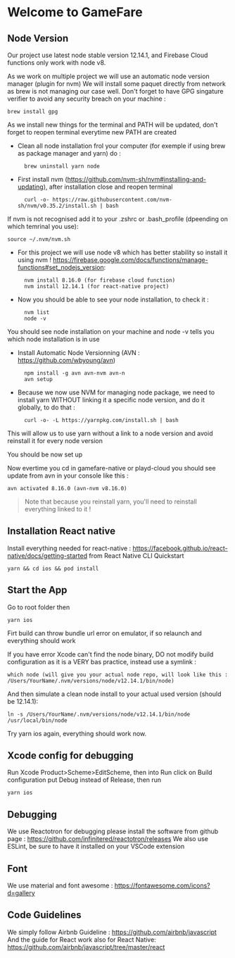 # Welcome to GameFare

## Node Version

Our project use latest node stable version 12.14.1, and Firebase Cloud functions only work with node v8.

As we work on multiple project we will use an automatic node version manager (plugin for nvm)
We will install some paquet directly from network as brew is not managing our case well. Don't forget to have GPG singature verifier to avoid any security breach on your machine :  

    brew install gpg

As we install new things for the terminal and PATH will be updated, don't forget to reopen terminal everytime new PATH are created

- Clean all node installation frol your computer (for exemple if using brew as package manager and yarn) do :  

        brew uninstall yarn node

- First install nvm (https://github.com/nvm-sh/nvm#installing-and-updating), after installation close and reopen terminal  

        curl -o- https://raw.githubusercontent.com/nvm-sh/nvm/v0.35.2/install.sh | bash

If nvm is not recognised add it to your .zshrc or .bash_profile (dpeending on which temrinal you use):  

    source ~/.nvm/nvm.sh

- For this project we will use node v8 which has better stability so install it using nvm ! https://firebase.google.com/docs/functions/manage-functions#set_nodejs_version:  

        nvm install 8.16.0 (for firebase cloud function)
        nvm install 12.14.1 (for react-native project)

- Now you should be able to see your node installation, to check it :  

        nvm list  
        node -v

You should see node installation on your machine and node -v tells you which node installation is in use

- Install Automatic Node Versionning (AVN : https://github.com/wbyoung/avn)  

        npm install -g avn avn-nvm avn-n  
        avn setup

- Because we now use NVM for managing node package, we need to install yarn WITHOUT linking it a specific node version, and do it globally, to do that :  

        curl -o- -L https://yarnpkg.com/install.sh | bash

This will allow us to use yarn without a link to a node version and avoid reinstall it for every node version

You should be now set up 

Now evertime you cd in gamefare-native or playd-cloud you should see update from avn in your console like this :

    avn activated 8.16.0 (avn-nvm v8.16.0)

> Note that because you reinstall yarn, you'll need to reinstall everything linked to it !

## Installation React native

Install everything needed for react-native : https://facebook.github.io/react-native/docs/getting-started from React Native CLI Quickstart

    yarn && cd ios && pod install

## Start the App

Go to root folder then

    yarn ios

Firt build can throw bundle url error on emulator, if so relaunch and everything should work

If you have error Xcode can't find the node binary, DO not modify build configuration as it is a VERY bas practice, instead use a symlink :

    which node (will give you your actual node repo, will look like this : /Users/YourName/.nvm/versions/node/v12.14.1/bin/node)

And then simulate a clean node install to your actual used version (should be 12.14.1):

    ln -s /Users/YourName/.nvm/versions/node/v12.14.1/bin/node /usr/local/bin/node

Try yarn ios again, everything should work now.

## Xcode config for debugging

Run Xcode Product>Scheme>EditScheme, then into Run click on Build configuration put Debug instead of Release, then run

    yarn ios

## Debugging

We use Reactotron for debugging please install the software from github page : https://github.com/infinitered/reactotron/releases
We also use ESLint, be sure to have it installed on your VSCode extension

## Font

We use material and font awesome : https://fontawesome.com/icons?d=gallery

## Code Guidelines

We simply follow Airbnb Guideline : https://github.com/airbnb/javascript
And the guide for React work also for React Native: https://github.com/airbnb/javascript/tree/master/react
